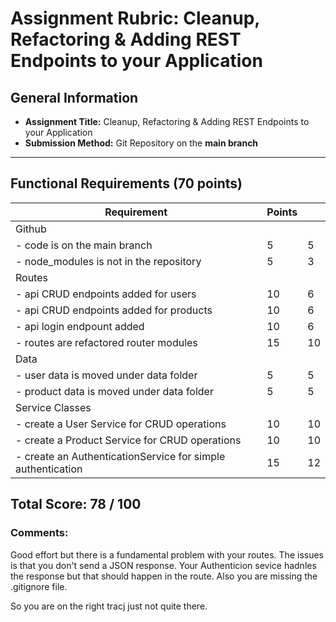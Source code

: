 # Assignment Rubric: Cleanup, Refactoring & Adding REST Endpoints to your Application

## General Information

- **Assignment Title:** Cleanup, Refactoring & Adding REST Endpoints to your Application
- **Submission Method:** Git Repository on the **main branch**

---

## Functional Requirements (70 points)

| Requirement                                                 | Points |     |
| ----------------------------------------------------------- | ------ | --- |
| Github                                                      |        |     |
| - code is on the main branch                                | 5      | 5   |
| - node_modules is not in the repository                     | 5      | 3   |
| Routes                                                      |        |     |
| - api CRUD endpoints added for users                        | 10     | 6   |
| - api CRUD endpoints added for products                     | 10     | 6   |
| - api login endpount added                                  | 10     | 6   |
| - routes are refactored router modules                      | 15     | 10  |
| Data                                                        |        |     |
| - user data is moved under data folder                      | 5      | 5   |
| - product data is moved under data folder                   | 5      | 5   |
| Service Classes                                             |        |     |
| - create a User Service for CRUD operations                 | 10     | 10  |
| - create a Product Service for CRUD operations              | 10     | 10  |
| - create an AuthenticationService for simple authentication | 15     | 12  |

## Total Score: 78 / 100

### Comments:

Good effort but there is a fundamental problem with your routes. The issues is that you don't send a JSON response. Your Authenticion sevice hadnles the response but that should happen in the route. Also you are missing the
.gitignore file.

So you are on the right tracj just not quite there.

